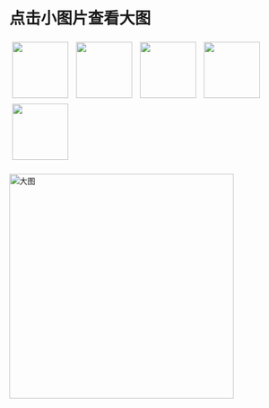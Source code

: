 <!DOCTYPE html>
<html lang="en">
<head>
    <meta charset="UTF-8">
    <meta name="viewport" content="width=device-width, initial-scale=1.0">
    <title>图片展示</title>
    <style>
       .thumbnail {
            width: 100px;
            height: 100px; /* 统一高度 */
            object-fit: cover; /* 保持比例，裁剪多余部分 */
            cursor: pointer;
            margin: 5px;
        }
        #largeImage {
           display: block; /* 默认显示大图 */
            width: 400px;
            height: 400px; /* 统一高度 */
            object-fit: cover; /* 保持比例，裁剪多余部分 */
            margin-top: 20px;
        }
    </style>
</head>
<body>
<h1>点击小图片查看大图</h1>
<img src="作业图片/避火罩.png" class="thumbnail" onclick="showImage(this.src)">
<img src="作业图片/定风珠.png" class="thumbnail" onclick="showImage(this.src)">
<img src="作业图片/绣花针.png" class="thumbnail" onclick="showImage(this.src)">
<img src="作业图片/芭蕉扇.png" class="thumbnail" onclick="showImage(this.src)">
<img src="作业图片/不能.png" class="thumbnail" onclick="showImage(this.src)">

<img id="largeImage" src="" alt="大图">

<script>
        function showImage(src) {
            const largeImage = document.getElementById('largeImage');
            largeImage.src = src; // 使用小图片的 src
        }

        // 页面加载时显示第一张图片
        window.onload = function() {
            const firstThumbnail = document.querySelector('.thumbnail');
            showImage(firstThumbnail.src);
        }
    </script>
</body>
</html>

